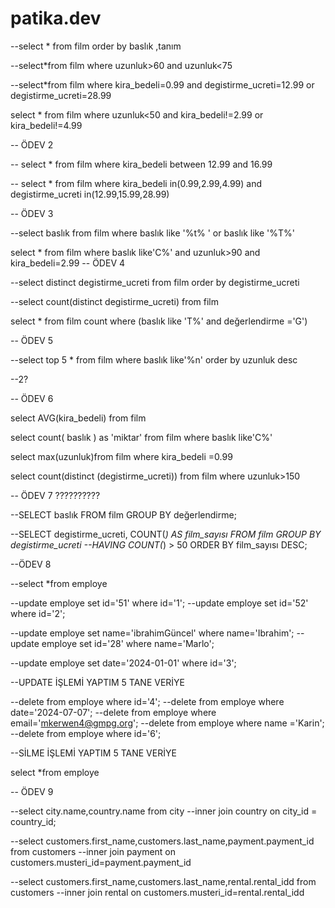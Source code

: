 # patika.dev

--select * from film order by baslık ,tanım

--select*from film where uzunluk>60 and uzunluk<75

--select*from film  where kira_bedeli=0.99 and degistirme_ucreti=12.99 or degistirme_ucreti=28.99

select * from film where uzunluk<50 and kira_bedeli!=2.99 or kira_bedeli!=4.99

--                 ÖDEV 2

-- select * from film where kira_bedeli between 12.99 and 16.99

 -- select * from film where kira_bedeli in(0.99,2.99,4.99) and degistirme_ucreti in(12.99,15.99,28.99)

  --                ÖDEV 3

 --select baslık from film where baslık like '%t% ' or baslık like '%T%'

 select * from film where baslık like'C%' and uzunluk>90 and kira_bedeli=2.99
 --               ÖDEV 4

 --select distinct degistirme_ucreti from film order by degistirme_ucreti 

 --select count(distinct degistirme_ucreti) from film

 select * from film  count where (baslık like 'T%' and değerlendirme ='G') 

--                ÖDEV 5

--select top 5 * from film where baslık like'%n' order by uzunluk desc 

--2?

--            ÖDEV 6

select AVG(kira_bedeli) from film

select count( baslık ) as 'miktar' from film where baslık like'C%'

select max(uzunluk)from film where kira_bedeli =0.99

select count(distinct (degistirme_ucreti)) from film where uzunluk>150

--				ÖDEV 7 ??????????

--SELECT baslık FROM film GROUP BY değerlendirme;

--SELECT degistirme_ucreti, COUNT(*) AS film_sayısı FROM film GROUP BY degistirme_ucreti
--HAVING COUNT(*) > 50 ORDER BY film_sayısı DESC;


--ÖDEV 8

--select *from employe

--update employe set id='51' where id='1';
--update employe set id='52' where id='2';

--update employe set name='ibrahimGüncel' where name='Ibrahim';
--update employe set id='28' where name='Marlo';

--update employe set date='2024-01-01' where id='3';

--UPDATE İŞLEMİ YAPTIM 5 TANE VERİYE

--delete from employe where id='4';
--delete from employe where date='2024-07-07';
--delete from employe where email='mkerwen4@gmpg.org';
--delete from employe where name ='Karin';
--delete from employe where id='6';

--SİLME İŞLEMİ YAPTIM 5 TANE VERİYE

select *from employe

-- ÖDEV 9

--select city.name,country.name from city
--inner join country on city_id = country_id;

--select customers.first_name,customers.last_name,payment.payment_id from customers
--inner join payment on customers.musteri_id=payment.payment_id 

--select customers.first_name,customers.last_name,rental.rental_idd from customers
--inner join rental on customers.musteri_id=rental.rental_idd










